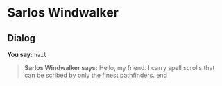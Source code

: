 # Sarlos Windwalker
## Dialog

**You say:** `hail`



>**Sarlos Windwalker says:** Hello, my friend. I carry spell scrolls that can be scribed by only the finest pathfinders.
end
